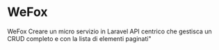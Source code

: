 # WeFox
WeFox
Creare un micro servizio in Laravel API centrico che gestisca un CRUD completo e con la lista di elementi paginati"
